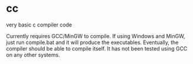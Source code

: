 # cc
very basic c compiler code

Currently requires GCC/MinGW to compile. If using Windows and MinGW, just run compile.bat and it will produce the executables. Eventually, the compiler should be able to compile itself. It has not been tested using GCC on any other systems.
